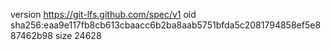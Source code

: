 version https://git-lfs.github.com/spec/v1
oid sha256:eaa9e117fb8cb613cbaacc6b2ba8aab5751bfda5c2081794858ef5e887462b98
size 24628
